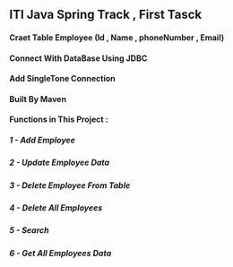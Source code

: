 ## ITI Java Spring Track , First Tasck
#### Craet Table Employee (Id , Name , phoneNumber , Email) 
#### Connect With DataBase Using JDBC
#### Add SingleTone Connection
#### Built By Maven
#### Functions in This Project : 
##### 1 - Add Employee
##### 2 - Update Employee Data
##### 3 - Delete Employee From Table
##### 4 - Delete All Employees
##### 5 - Search
##### 6 - Get All Employees Data
